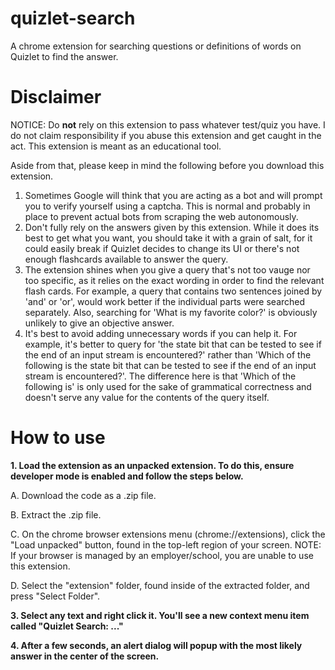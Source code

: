 # quizlet-search
A chrome extension for searching questions or definitions of words on Quizlet to find the answer.

# Disclaimer
NOTICE: Do **not** rely on this extension to pass whatever test/quiz you have. I do not claim responsibility if you abuse this extension and get caught in the act. This extension is meant as an educational tool.

Aside from that, please keep in mind the following before you download this extension.
1. Sometimes Google will think that you are acting as a bot and will prompt you to verify yourself using a captcha. This is normal and probably in place to prevent actual bots from scraping the web autonomously.
2. Don't fully rely on the answers given by this extension. While it does its best to get what you want, you should take it with a grain of salt, for it could easily break if Quizlet decides to change its UI or there's not enough flashcards available to answer the query.
3. The extension shines when you give a query that's not too vauge nor too specific, as it relies on the exact wording in order to find the relevant flash cards. For example, a query that contains two sentences joined by 'and' or 'or', would work better if the individual parts were searched separately. Also, searching for 'What is my favorite color?' is obviously unlikely to give an objective answer.
4. It's best to avoid adding unnecessary words if you can help it. For example, it's better to query for 'the state bit that can be tested to see if the end of an input stream is encountered?' rather than 'Which of the following is the state bit that can be tested to see if the end of an input stream is encountered?'. The difference here is that 'Which of the following is' is only used for the sake of grammatical correctness and doesn't serve any value for the contents of the query itself.

# How to use
**1. Load the extension as an unpacked extension. To do this, ensure developer mode is enabled and follow the steps below.**

A. Download the code as a .zip file. 

B. Extract the .zip file. 

C. On the chrome browser extensions menu (chrome://extensions), click the "Load unpacked" button, found in the top-left region of your screen. NOTE: If your browser is managed by an employer/school, you are unable to use this extension. 

D. Select the "extension" folder, found inside of the extracted folder, and press "Select Folder". 

**3. Select any text and right click it. You'll see a new context menu item called "Quizlet Search: ..."**

**4. After a few seconds, an alert dialog will popup with the most likely answer in the center of the screen.**
